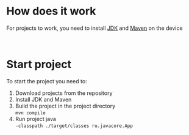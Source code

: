 <h1>How does it work</h1>
<p>For projects to work, you need to install <a href="https://www.oracle.com/cis/java/technologies/downloads/">JDK</a> and <a href="https://maven.apache.org/">Maven</a> on the device</p><br>
<h1>Start project</h1>
<p>To start the project you need to:
    <ol>
        <li>Download projects from the repository</li>
        <li>Install JDK and Maven</li>
        <li>Build the project in the project directory<br>
            <code>mvn compile</code>
        </li>
        <li>Run project java<br>
            <code>-classpath ./target/classes ru.javacore.App</code>
        </li>
        </p>